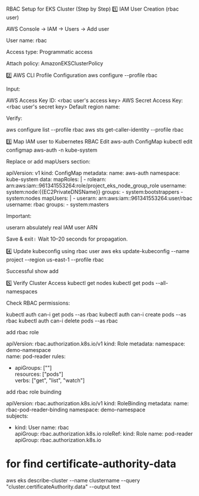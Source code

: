 RBAC Setup for EKS Cluster (Step by Step)
1️⃣ IAM User Creation (rbac user)

AWS Console → IAM → Users → Add user

User name: rbac

Access type: Programmatic access

Attach policy: AmazonEKSClusterPolicy


2️⃣ AWS CLI Profile Configuration
aws configure --profile rbac


Input:

AWS Access Key ID: <rbac user's access key>
AWS Secret Access Key: <rbac user's secret key>
Default region name:


Verify:

aws configure list --profile rbac
aws sts get-caller-identity --profile rbac

3️⃣ Map IAM user to Kubernetes RBAC
Edit aws-auth ConfigMap
kubectl edit configmap aws-auth -n kube-system


Replace or add mapUsers section:

apiVersion: v1
kind: ConfigMap
metadata:
  name: aws-auth
  namespace: kube-system
data:
  mapRoles: |
    - rolearn: arn:aws:iam::961341553264:role/project_eks_node_group_role
      username: system:node:{{EC2PrivateDNSName}}
      groups:
        - system:bootstrappers
        - system:nodes
  mapUsers: |
    - userarn: arn:aws:iam::961341553264:user/rbac
      username: rbac
      groups:
        - system:masters


Important:

userarn absulately real IAM user ARN 

Save & exit। Wait 10–20 seconds for propagation.


4️⃣ Update kubeconfig using rbac user
aws eks update-kubeconfig --name project --region us-east-1 --profile rbac


Successful show add

5️⃣ Verify Cluster Access
kubectl get nodes
kubectl get pods --all-namespaces


Check RBAC permissions:

kubectl auth can-i get pods --as rbac
kubectl auth can-i create pods --as rbac
kubectl auth can-i delete pods --as rbac


add rbac role 

apiVersion: rbac.authorization.k8s.io/v1
kind: Role
metadata:
  namespace: demo-namespace   
  name: pod-reader
rules:
  - apiGroups: [""]          
    resources: ["pods"]       
    verbs: ["get", "list", "watch"]  



add rbac role buinding

apiVersion: rbac.authorization.k8s.io/v1
kind: RoleBinding
metadata:
  name: rbac-pod-reader-binding
  namespace: demo-namespace   
subjects:
  - kind: User
    name: rbac               
    apiGroup: rbac.authorization.k8s.io
roleRef:
  kind: Role
  name: pod-reader          
  apiGroup: rbac.authorization.k8s.io


# for find certificate-authority-data
aws eks describe-cluster --name clustername --query "cluster.certificateAuthority.data" --output text


